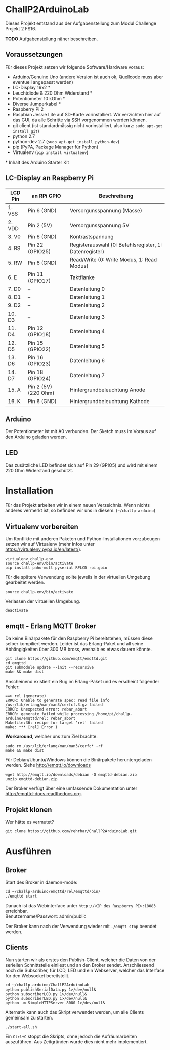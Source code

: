 # ChallP2ArduinoLab
Dieses Projekt entstand aus der Aufgabenstellung zum Modul Challenge Projekt 2 FS16.

**TODO** Aufgabenstellung näher beschreiben.

## Voraussetzungen
Für dieses Projekt setzen wir folgende Software/Hardware voraus:
* Arduino/Genuino Uno (andere Version ist auch ok, Quellcode muss aber eventuell angepasst werden)
* LC-Display 16x2 *
* Leuchtdiode & 220 Ohm Widerstand *
* Potentiometer 10 kOhm *
* Diverse Jumperkabel *
* Raspberry Pi 2
* Raspbian Jessie Lite auf SD-Karte vorinstalliert. Wir verzichten hier auf das GUI, da alle Schritte via SSH vorgenommen werden können.
* git client (ist standardmässig nicht vorinstalliert, also kurz: `sudo apt-get install git`)
* python 2.7
* python-dev 2.7 (`sudo apt-get install python-dev`)
* pip (PyPA, Package Manager für Python)
* Virtualenv (`pip install virtualenv`)

\* Inhalt des Arduino Starter Kit

## LC-Display an Raspberry Pi

| LCD Pin | an RPi GPIO          | Beschreibung                                           |
|---------|----------------------|--------------------------------------------------------|
| 1. VSS  | Pin 6 (GND)          | Versorgunsspannung (Masse)                             |
| 2. VDD  | Pin 2 (5V)           | Versorgunsspannung 5V                                  |
| 3. V0   | Pin 6 (GND)          | Kontrastspannung                                       |
| 4. RS   | Pin 22 (GPIO25)      | Registerauswahl (0: Befehlsregister, 1: Datenregister) |
| 5. RW   | Pin 6 (GND)          | Read/Write (0: Write Modus, 1: Read Modus)             |
| 6. E    | Pin 11 (GPIO17)      | Taktflanke                                             |
| 7. D0   | –                    | Datenleitung 0                                         |
| 8. D1   | –                    | Datenleitung 1                                         |
| 9. D2   | –                    | Datenleitung 2                                         |
| 10. D3  | –                    | Datenleitung 3                                         |
| 11. D4  | Pin 12 (GPIO18)      | Datenleitung 4                                         |
| 12. D5  | Pin 15 (GPIO22)      | Datenleitung 5                                         |
| 13. D6  | Pin 16 (GPIO23)      | Datenleitung 6                                         |
| 14. D7  | Pin 18 (GPIO24)      | Datenleitung 7                                         |
| 15. A   | Pin 2 (5V) (220 Ohm) | Hintergrundbeleuchtung Anode                           |
| 16. K   | Pin 6 (GND)          | Hintergrundbeleuchtung Kathode                         |

## Arduino
Der Potentiometer ist mit A0 verbunden. Der Sketch muss im Voraus auf den Arduino geladen werden.

## LED
Das zusätzliche LED befindet sich auf Pin 29 (GPIO5) und wird mit einem 220 Ohm Widerstand geschützt.

# Installation

Für das Projekt arbeiten wir in einem neuen Verzeichnis. Wenn nichts anderes vermerkt ist, so befinden wir uns in diesem. (`~/challp-arduino`)

## Virtualenv vorbereiten

Um Konflikte mit anderen Paketen und Python-Installationen vorzubeugen setzen wir auf Virtualenv (mehr Infos unter https://virtualenv.pypa.io/en/latest/).
```
virtualenv challp-env
source challp-env/bin/activate
pip install paho-mqtt pyserial RPLCD rpi.gpio
```

Für die spätere Verwendung sollte jeweils in der virtuellen Umgebung gearbeitet werden.
```
source challp-env/bin/activate
```

Verlassen der virtuellen Umgebung.
```
deactivate
```

## emqtt - Erlang MQTT Broker

Da keine Binärpakete für den Raspberry Pi bereitstehen, müssen diese selber kompiliert werden. Leider ist das Erlang-Paket und all seine Abhängigkeiten über 300 MB bross, weshalb es etwas dauern könnte.

```
git clone https://github.com/emqtt/emqttd.git
cd emqttd
git submodule update --init --recursive
make && make dist
```

Anscheinend existiert ein Bug im Erlang-Paket und es erscheint folgender Fehler:
```
==> rel (generate)
ERROR: Unable to generate spec: read file info /usr/lib/erlang/man/man3/cerfcf.3.gz failed
ERROR: Unexpected error: rebar_abort
ERROR: generate failed while processing /home/pi/challp-arduino/emqttd/rel: rebar_abort
Makefile:36: recipe for target 'rel' failed
make: *** [rel] Error 1
```
**Workaround**, welcher uns zum Ziel brachte:
```
sudo rm /usr/lib/erlang/man/man3/cerfc* -rf
make && make dist
```

Für Debian/Ubuntu/Windows können die Binärpakete heruntergeladen werden. Siehe http://emqtt.io/downloads
```
wget http://emqtt.io/downloads/debian -O emqttd-debian.zip
unzip emqttd-debian.zip
```

Der Broker verfügt über eine umfassende Dokumentation unter http://emqttd-docs.readthedocs.org.

## Projekt klonen

Wer hätte es vermutet?
```
git clone https://github.com/rehrbar/ChallP2ArduinoLab.git
```

# Ausführen

## Broker
Start des Broker in daemon-mode:
```
cd ~/challp-arduino/emqttd/rel/emqttd/bin/
./emqttd start
```
Danach ist das Webinterface unter `http://<IP des Raspberry PI>:18083` erreichbar.  
Benutzername/Passwort: admin/public

Der Broker kann nach der Verwendung wieder mit `./emqtt stop` beendet werden.

## Clients
Nun starten wir als erstes den Publish-Client, welcher die Daten von der seriellen Schnittstelle einliest und an den Broker sendet. Anschliessend noch die Subscriber, für LCD, LED und ein Webserver, welcher das Interface für den Websocket bereitstellt.
```
cd ~/challp-arduino/ChallP2ArduinoLab
python publishSerialData.py 1>/dev/null&
python subscriberLCD.py 1>/dev/null&
python subscriberLED.py 1>/dev/null&
python -m SimpleHTTPServer 8080 1>/dev/null&
```

Alternativ kann auch das Skript verwendet werden, um alle Clients gemeinsam zu starten.
```
./start-all.sh
```

Ein `Ctrl+C` stoppt die Skripts, ohne jedoch die Aufräumarbeiten auszuführen. Aus Zeitgründen wurde dies nicht mehr implementiert.
